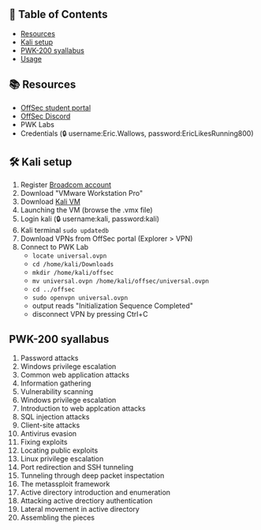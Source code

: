 ## 📑 Table of Contents

- [Resources](#resources)
- [Kali setup](#kali-setup)
- [PWK-200 syallabus](#pwk-200-syallabus)
- [Usage](#usage)

## 📚 Resources
- [OffSec student portal](https://help.offsec.com/hc/en-us/articles/9550819362964-Connectivity-Guide) 
- [OffSec Discord](https://discord.gg/offsec)
- PWK Labs
 - Credentials (🔒 username:Eric.Wallows, password:EricLikesRunning800)

## 🛠️ Kali setup
1. Register [Broadcom account](https://profile.broadcom.com/web/registration)
1. Download "VMware Workstation Pro"
1. Download [Kali VM](https://help.offsec.com/hc/en-us/articles/360049796792-Kali-Linux-Virtual-Machine)
1. Launching the VM (browse the .vmx file)
1. Login kali (🔒 username:kali, password:kali)
1. Kali terminal `sudo updatedb`
1. Download VPNs from OffSec portal (Explorer > VPN)
1. Connect to PWK Lab
   - `locate universal.ovpn`
   - `cd /home/kali/Downloads`
   - `mkdir /home/kali/offsec`
   - `mv universal.ovpn /home/kali/offsec/universal.ovpn`
   - `cd ../offsec`
   - `sudo openvpn universal.ovpn`
   - output reads "Initialization Sequence Completed"
   - disconnect VPN by pressing Ctrl+C

## PWK-200 syallabus
1. Password attacks
2. Windows privilege escalation
3. Common web application attacks
4. Information gathering
5. Vulnerability scanning
6. Windows privilege escalation
7. Introduction to web applcation attacks
8. SQL injection attacks
9. Client-site attacks
10. Antivirus evasion
11. Fixing exploits
12. Locating public exploits
13. Linux privilege escalation
14. Port redirection and SSH tunneling
15. Tunneling through deep packet inspectation
16. The metassploit framework
17. Active directory introduction and enumeration
18. Attacking active drectiory authentication
19. Lateral movement in active directory
20. Assembling the pieces

